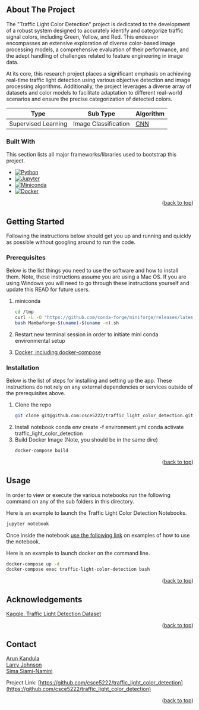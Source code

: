 <!-- ABOUT THE PROJECT -->

## About The Project

The "Traffic Light Color Detection" project is dedicated to the development of a robust system designed to accurately identify and categorize traffic signal colors, including Green, Yellow, and Red. This endeavor encompasses an extensive exploration of diverse color-based image processing models, a comprehensive evaluation of their performance, and the adept handling of challenges related to feature engineering in image data.

At its core, this research project places a significant emphasis on achieving real-time traffic light detection using various objective detection and image processing algorithms. Additionally, the project leverages a diverse array of datasets and color models to facilitate adaptation to different real-world scenarios and ensure the precise categorization of detected colors.


| Type                | Sub Type             | Algorithm                                      |
|---------------------|----------------------|------------------------------------------------|
| Supervised Learning | Image Classification | [CNN](traffic_light_color_detection/) |

### Built With

This section lists all major frameworks/libraries used to bootstrap this project.

* [![Python][Python.org]][Python-url]
* [![Jupyter][Jupyter.org]][Jupyter-url]
* [![Miniconda][Miniconda.com]][Miniconda-url]
* [![Docker][Docker.com]][Docker-url]

<p align="right">(<a href="#readme-top">back to top</a>)</p>

<!-- GETTING STARTED -->

## Getting Started

Following the instructions below should get you up and running and quickly as possible without googling around to run
the code.

### Prerequisites

Below is the list things you need to use the software and how to install them. Note, these instructions assume you are
using a Mac OS. If you are using Windows you will need to go through these instructions yourself and update this READ
for future users.

1. miniconda
   ```sh
   cd /tmp
   curl -L -O "https://github.com/conda-forge/miniforge/releases/latest/download/Mambaforge-$(uname)-$(uname -m).sh"
   bash Mambaforge-$(uname)-$(uname -m).sh
   ```

2. Restart new terminal session in order to initiate mini conda environmental setup
   
3. [Docker, including docker-compose](https://docs.docker.com/engine/install/)

### Installation

Below is the list of steps for installing and setting up the app. These instructions do not rely on any external
dependencies or services outside of the prerequisites above.

1. Clone the repo
   ```sh
   git clone git@github.com:csce5222/traffic_light_color_detection.git
   ```
2. Install notebook
   conda env create -f environment.yml
   conda activate traffic_light_color_detection
3. Build Docker Image (Note, you should be in the same dire)
   ```sh
   docker-compose build
   ```
<p align="right">(<a href="#readme-top">back to top</a>)</p>



<!-- USAGE EXAMPLES -->

## Usage

In order to view or execute the various notebooks run the following command on any of the sub folders in this directory.

Here is an example to launch the Traffic Light Color Detection Notebooks.

```sh
jupyter notebook
```

Once inside the
notebook [use the following link](https://jupyter-notebook.readthedocs.io/en/stable/examples/Notebook/Running%20Code.html)
on examples of how to use the notebook.

Here is an example to launch docker on the command line.

```sh
docker-compose up -d
docker-compose exec traffic-light-color-detection bash
```

<p align="right">(<a href="#readme-top">back to top</a>)</p>

<!-- ACKNOWLEDGEMENTS -->

## Acknowledgements

[Kaggle. Traffic Light Detection Dataset](https://www.kaggle.com/datasets/wjybuqi/traffic-light-detection-dataset)


<p align="right">(<a href="#readme-top">back to top</a>)</p>

<!-- CONTACT -->

## Contact
[Arun Kandula](mailto:ArunKumarReddyKandula@my.unt.edu)
<br>
[Larry Johnson](mailto:johnson.larry.l@gmail.com)
<br>
[Sima Siami-Namini](mailto:simasiami@gmail.com)
<br>

Project Link: [https://github.com/csce5222/traffic_light_color_detection](https://github.com/csce5222/traffic_light_color_detection)

<p align="right">(<a href="#readme-top">back to top</a>)</p>

<!-- MARKDOWN LINKS & IMAGES -->
<!-- https://www.markdownguide.org/basic-syntax/#reference-style-links -->

[Jupyter-url]:https://jupyter.org

[Jupyter.org]:https://img.shields.io/badge/Jupyter-F37626.svg?&style=for-the-badge&logo=Jupyter&logoColor=white

[Python-url]:https://python.org

[Python.org]:https://img.shields.io/badge/Python-3776AB?style=for-the-badge&logo=python&logoColor=white

[Miniconda-url]:https://docs.conda.io/

[Miniconda.com]:https://img.shields.io/badge/conda-342B029.svg?&style=for-the-badge&logo=anaconda&logoColor=white

[Docker-url]:https://www.docker.com/

[Docker.com]:https://img.shields.io/badge/docker-%230db7ed.svg?style=for-the-badge&logo=docker&logoColor=white
